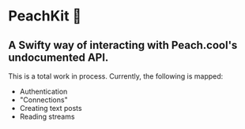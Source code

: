 # PeachKit 🍑
## A Swifty way of interacting with Peach.cool's undocumented API.

This is a total work in process. Currently, the following is mapped:

- Authentication
- "Connections"
- Creating text posts
- Reading streams